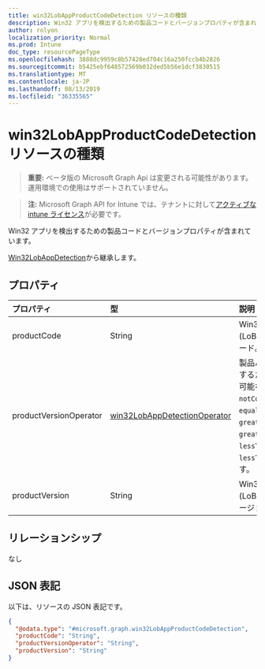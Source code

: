 ```yaml
---
title: win32LobAppProductCodeDetection リソースの種類
description: Win32 アプリを検出するための製品コードとバージョンプロパティが含まれています。
author: rolyon
localization_priority: Normal
ms.prod: Intune
doc_type: resourcePageType
ms.openlocfilehash: 3888dc9959c8b57428ed704c16a250fccb4b2826
ms.sourcegitcommit: b5425ebf648572569b032ded5b56e1dcf3830515
ms.translationtype: MT
ms.contentlocale: ja-JP
ms.lasthandoff: 08/13/2019
ms.locfileid: "36335565"
---
```

# <a name="win32lobappproductcodedetection-resource-type"></a>win32LobAppProductCodeDetection リソースの種類

> **重要:** ベータ版の Microsoft Graph Api は変更される可能性があります。運用環境での使用はサポートされていません。

> **注:** Microsoft Graph API for Intune では、テナントに対して[アクティブな intune ライセンス](https://go.microsoft.com/fwlink/?linkid=839381)が必要です。

Win32 アプリを検出するための製品コードとバージョンプロパティが含まれています。


[Win32LobAppDetection](../resources/intune-apps-win32lobappdetection.md)から継承します。

## <a name="properties"></a>プロパティ
|プロパティ|型|説明|
|:---|:---|:---|
|productCode|String|Win32 基幹業務 (LoB) アプリの製品コード。|
|productVersionOperator|[win32LobAppDetectionOperator](../resources/intune-apps-win32lobappdetectionoperator.md)|製品バージョンを検出するための演算子。 可能な値は、`notConfigured`、`equal`、`notEqual`、`greaterThan`、`greaterThanOrEqual`、`lessThan`、`lessThanOrEqual` です。|
|productVersion|String|Win32 基幹業務 (LoB) アプリの製品バージョン。|

## <a name="relationships"></a>リレーションシップ
なし

## <a name="json-representation"></a>JSON 表記
以下は、リソースの JSON 表記です。
<!-- {
  "blockType": "resource",
  "@odata.type": "microsoft.graph.win32LobAppProductCodeDetection"
}
-->
``` json
{
  "@odata.type": "#microsoft.graph.win32LobAppProductCodeDetection",
  "productCode": "String",
  "productVersionOperator": "String",
  "productVersion": "String"
}
```



